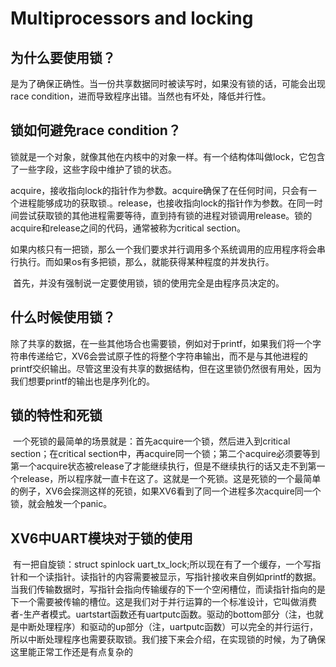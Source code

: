 # Multiprocessors and locking

## 为什么要使用锁？

​		是为了确保正确性。当一份共享数据同时被读写时，如果没有锁的话，可能会出现race condition，进而导致程序出错。当然也有坏处，降低并行性。



## 锁如何避免race condition？

​		锁就是一个对象，就像其他在内核中的对象一样。有一个结构体叫做lock，它包含了一些字段，这些字段中维护了锁的状态。

​		acquire，接收指向lock的指针作为参数。acquire确保了在任何时间，只会有一个进程能够成功的获取锁.。release，也接收指向lock的指针作为参数。在同一时间尝试获取锁的其他进程需要等待，直到持有锁的进程对锁调用release。锁的acquire和release之间的代码，通常被称为critical section。

​		如果内核只有一把锁，那么一个我们要求并行调用多个系统调用的应用程序将会串行执行。而如果os有多把锁，那么，就能获得某种程度的并发执行。

​		首先，并没有强制说一定要使用锁，锁的使用完全是由程序员决定的。

## 什么时候使用锁？

​		除了共享的数据，在一些其他场合也需要锁，例如对于printf，如果我们将一个字符串传递给它，XV6会尝试原子性的将整个字符串输出，而不是与其他进程的printf交织输出。尽管这里没有共享的数据结构，但在这里锁仍然很有用处，因为我们想要printf的输出也是序列化的。



## 锁的特性和死锁

​		一个死锁的最简单的场景就是：首先acquire一个锁，然后进入到critical section；在critical section中，再acquire同一个锁；第二个acquire必须要等到第一个acquire状态被release了才能继续执行，但是不继续执行的话又走不到第一个release，所以程序就一直卡在这了。这就是一个死锁。这是死锁的一个最简单的例子，XV6会探测这样的死锁，如果XV6看到了同一个进程多次acquire同一个锁，就会触发一个panic。

## XV6中UART模块对于锁的使用

​		有一把自旋锁：struct spinlock uart_tx_lock;所以现在有了一个缓存，一个写指针和一个读指针。读指针的内容需要被显示，写指针接收来自例如printf的数据。当我们传输数据时，写指针会指向传输缓存的下一个空闲槽位，而读指针指向的是下一个需要被传输的槽位。这是我们对于并行运算的一个标准设计，它叫做消费者-生产者模式。uartstart函数还有uartputc函数。驱动的bottom部分（注，也就是中断处理程序）和驱动的up部分（注，uartputc函数）可以完全的并行运行，所以中断处理程序也需要获取锁。我们接下来会介绍，在实现锁的时候，为了确保这里能正常工作还是有点复杂的



